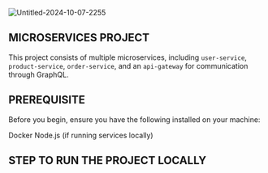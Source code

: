 ![Untitled-2024-10-07-2255](https://github.com/user-attachments/assets/21f81c0d-c552-47f8-9e03-df68bf736281)


## MICROSERVICES PROJECT

This project consists of multiple microservices, including ``user-service``, ``product-service``, ``order-service``, and an ``api-gateway`` for communication through GraphQL.

## PREREQUISITE

Before you begin, ensure you have the following installed on your machine:

Docker
Node.js (if running services locally)

## STEP TO RUN THE PROJECT LOCALLY

